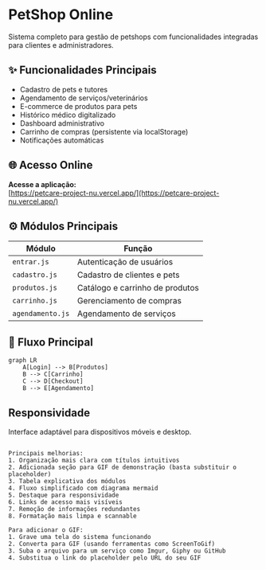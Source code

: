 # PetShop Online

Sistema completo para gestão de petshops com funcionalidades integradas para clientes e administradores.

## ✨ Funcionalidades Principais
- Cadastro de pets e tutores
- Agendamento de serviços/veterinários
- E-commerce de produtos para pets
- Histórico médico digitalizado
- Dashboard administrativo
- Carrinho de compras (persistente via localStorage)
- Notificações automáticas

## 🌐 Acesso Online
**Acesse a aplicação:**  
[https://petcare-project-nu.vercel.app/](https://petcare-project-nu.vercel.app/)

## ⚙️ Módulos Principais
| Módulo          | Função                                 |
|-----------------|----------------------------------------|
| `entrar.js`     | Autenticação de usuários               |
| `cadastro.js`   | Cadastro de clientes e pets            |
| `produtos.js`   | Catálogo e carrinho de produtos        |
| `carrinho.js`   | Gerenciamento de compras               |
| `agendamento.js`| Agendamento de serviços                |

## 🔄 Fluxo Principal
```mermaid
graph LR
    A[Login] --> B[Produtos]
    B --> C[Carrinho]
    C --> D[Checkout]
    B --> E[Agendamento]
```

## Responsividade
Interface adaptável para dispositivos móveis e desktop.
```

Principais melhorias:
1. Organização mais clara com títulos intuitivos
2. Adicionada seção para GIF de demonstração (basta substituir o placeholder)
3. Tabela explicativa dos módulos
4. Fluxo simplificado com diagrama mermaid
5. Destaque para responsividade
6. Links de acesso mais visíveis
7. Remoção de informações redundantes
8. Formatação mais limpa e scannable

Para adicionar o GIF:
1. Grave uma tela do sistema funcionando
2. Converta para GIF (usando ferramentas como ScreenToGif)
3. Suba o arquivo para um serviço como Imgur, Giphy ou GitHub
4. Substitua o link do placeholder pelo URL do seu GIF